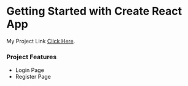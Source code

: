 # Getting Started with Create React App
My Project Link [Click Here](https://atif-aslam-c6e56.web.app).

### Project Features
* Login Page
* Register Page

